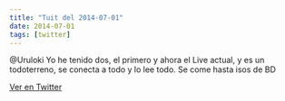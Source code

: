 ```yaml
---
title: "Tuit del 2014-07-01"
date: 2014-07-01
tags: [twitter]
---
```


@Uruloki Yo he tenido dos, el primero y ahora el Live actual, y es un todoterreno, se conecta a todo y lo lee todo. Se come hasta isos de BD



[Ver en Twitter](https://twitter.com/i/web/status/484024361066975233)
